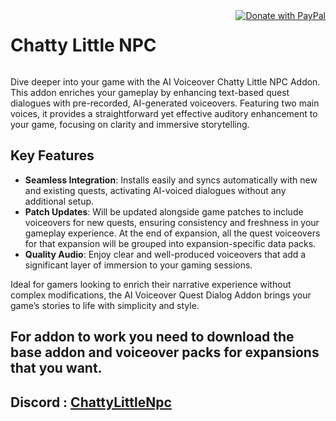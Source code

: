<div style="display: flex; justify-content: space-between;">
    <span><h1>Chatty Little NPC </h1></span>
    <span style="display: inline-block;">
        <a href="https://www.paypal.com/donate/?hosted_button_id=CZGQYKYFRURMW" target="_blank">
            <img src="https://www.paypalobjects.com/en_US/i/btn/btn_donate_LG.gif" alt="Donate with PayPal">
        </a>
    </span>
</div>

Dive deeper into your game with the AI Voiceover Chatty Little NPC Addon. This addon enriches your gameplay by enhancing text-based quest dialogues with pre-recorded, AI-generated voiceovers. Featuring two main voices, it provides a straightforward yet effective auditory enhancement to your game, focusing on clarity and immersive storytelling.

## Key Features

- **Seamless Integration**: Installs easily and syncs automatically with new and existing quests, activating AI-voiced dialogues without any additional setup.
- **Patch Updates**: Will be updated alongside game patches to include voiceovers for new quests, ensuring consistency and freshness in your gameplay experience. At the end of expansion, all the quest voiceovers for that expansion will be grouped into expansion-specific data packs.
- **Quality Audio**: Enjoy clear and well-produced voiceovers that add a significant layer of immersion to your gaming sessions.

Ideal for gamers looking to enrich their narrative experience without complex modifications, the AI Voiceover Quest Dialog Addon brings your game’s stories to life with simplicity and style.

## For addon to work you need to download the base addon and voiceover packs for expansions that you want.

## Discord : [ChattyLittleNpc](https://discord.gg/xb9kSWqxuH)
